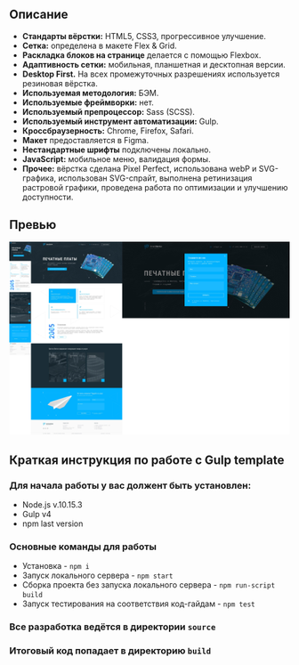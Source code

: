 ## Описание

* **Стандарты вёрстки:** HTML5, CSS3, прогрессивное улучшение.
* **Сетка:** определена в макете Flex & Grid.
* **Раскладка блоков на странице** делается с помощью Flexbox.
* **Адаптивность сетки:** мобильная, планшетная и десктопная версии. 
* **Desktop First.** На всех промежуточных разрешениях используется резиновая вёрстка.
* **Используемая методология:** БЭМ.
* **Используемые фреймворки:** нет.
* **Используемый препроцессор:** Sass (SCSS).
* **Используемый инструмент автоматизации:** Gulp.
* **Кроссбраузерность:** Chrome, Firefox, Safari.
* **Макет** предоставляется в Figma.
* **Нестандартные шрифты** подключены локально.
* **JavaScript:** мобильное меню, валидация формы.
* **Прочее:**  вёрстка сделана Pixel Perfect, использована webP и SVG-графика, использован SVG-спрайт, выполнена ретинизация растровой графики, проведена работа по оптимизации и улучшению доступности.

## Превью

<img src="preview.jpg" alt="Превью проекта Smart Device">

## Краткая инструкция по работе c Gulp template

### Для начала работы у вас должент быть установлен:

* Node.js v.10.15.3
* Gulp v4
* npm last version

### Основные команды для работы

* Установка - `npm i`
* Запуск локального сервера - `npm start`
* Сборка проекта без запуска локального сервера - `npm run-script build`
* Запуск тестирования на соответствия код-гайдам - `npm test`

### Все разработка ведётся в директории `source`

### Итоговый код попадает в директорию `build`
